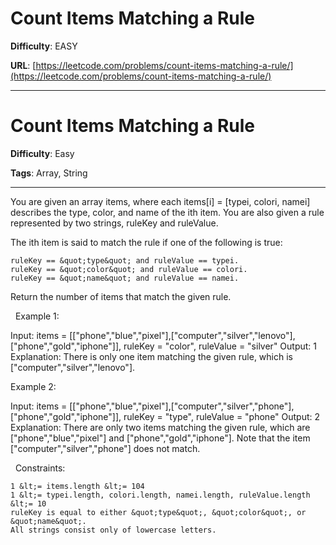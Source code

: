 # Count Items Matching a Rule

**Difficulty**: EASY

**URL**: [https://leetcode.com/problems/count-items-matching-a-rule/](https://leetcode.com/problems/count-items-matching-a-rule/)

---

# Count Items Matching a Rule

**Difficulty**: Easy

**Tags**: Array, String

---

You are given an array items, where each items[i] = [typei, colori, namei] describes the type, color, and name of the ith item. You are also given a rule represented by two strings, ruleKey and ruleValue.

The ith item is said to match the rule if one of the following is true:


	ruleKey == &quot;type&quot; and ruleValue == typei.
	ruleKey == &quot;color&quot; and ruleValue == colori.
	ruleKey == &quot;name&quot; and ruleValue == namei.


Return the number of items that match the given rule.

&nbsp;
Example 1:


Input: items = [[&quot;phone&quot;,&quot;blue&quot;,&quot;pixel&quot;],[&quot;computer&quot;,&quot;silver&quot;,&quot;lenovo&quot;],[&quot;phone&quot;,&quot;gold&quot;,&quot;iphone&quot;]], ruleKey = &quot;color&quot;, ruleValue = &quot;silver&quot;
Output: 1
Explanation: There is only one item matching the given rule, which is [&quot;computer&quot;,&quot;silver&quot;,&quot;lenovo&quot;].


Example 2:


Input: items = [[&quot;phone&quot;,&quot;blue&quot;,&quot;pixel&quot;],[&quot;computer&quot;,&quot;silver&quot;,&quot;phone&quot;],[&quot;phone&quot;,&quot;gold&quot;,&quot;iphone&quot;]], ruleKey = &quot;type&quot;, ruleValue = &quot;phone&quot;
Output: 2
Explanation: There are only two items matching the given rule, which are [&quot;phone&quot;,&quot;blue&quot;,&quot;pixel&quot;] and [&quot;phone&quot;,&quot;gold&quot;,&quot;iphone&quot;]. Note that the item [&quot;computer&quot;,&quot;silver&quot;,&quot;phone&quot;] does not match.

&nbsp;
Constraints:


	1 &lt;= items.length &lt;= 104
	1 &lt;= typei.length, colori.length, namei.length, ruleValue.length &lt;= 10
	ruleKey is equal to either &quot;type&quot;, &quot;color&quot;, or &quot;name&quot;.
	All strings consist only of lowercase letters.



